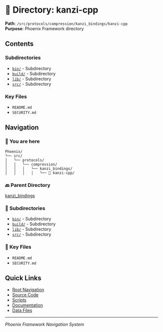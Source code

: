 # 📁 Directory: kanzi-cpp

**Path**: `/src/protocols/compression/kanzi_bindings/kanzi-cpp`  
**Purpose**: Phoenix Framework directory

## Contents

### Subdirectories
- [`bin/`](./bin/DIRECTORY_MAP.md) - Subdirectory
- [`build/`](./build/DIRECTORY_MAP.md) - Subdirectory
- [`lib/`](./lib/DIRECTORY_MAP.md) - Subdirectory
- [`src/`](./src/DIRECTORY_MAP.md) - Subdirectory

### Key Files
- `README.md`
- `SECURITY.md`

## Navigation

### 📍 You are here
```
Phoenix/
└── src/
│   └── protocols/
│   │   └── compression/
│   │   │   └── kanzi_bindings/
│   │   │   │   └── 📍 kanzi-cpp/

```

### 🔙 Parent Directory
[kanzi_bindings](..)

### 📂 Subdirectories
- [`bin/`](./bin/DIRECTORY_MAP.md) - Subdirectory
- [`build/`](./build/DIRECTORY_MAP.md) - Subdirectory
- [`lib/`](./lib/DIRECTORY_MAP.md) - Subdirectory
- [`src/`](./src/DIRECTORY_MAP.md) - Subdirectory

### 📄 Key Files
- `README.md`
- `SECURITY.md`

## Quick Links
- [Root Navigation](/NAVIGATION.md)
- [Source Code](/src/DIRECTORY_MAP.md)
- [Scripts](/scripts/DIRECTORY_MAP.md)
- [Documentation](/docs/DIRECTORY_MAP.md)
- [Data Files](/data/DIRECTORY_MAP.md)

---
*Phoenix Framework Navigation System*
